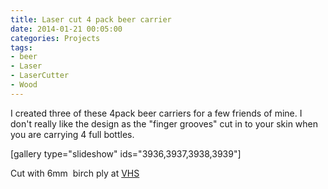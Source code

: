 ```yaml
---
title: Laser cut 4 pack beer carrier 
date: 2014-01-21 00:05:00
categories: Projects
tags: 
- beer
- Laser
- LaserCutter
- Wood
---
```

I created three of these 4pack beer carriers for a few friends of mine. I don't really like the design as the "finger grooves" cut in to your skin when you are carrying 4 full bottles.

[gallery type="slideshow" ids="3936,3937,3938,3939"]

Cut with 6mm  birch ply at <a href="http://vancouver.hackspace.ca/wp/">VHS</a>

